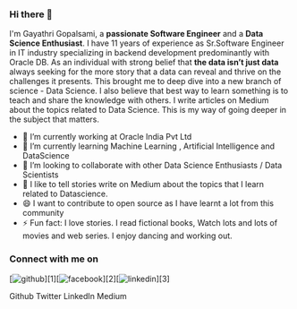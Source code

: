 ### Hi there 👋

I'm Gayathri Gopalsami, a **passionate Software Engineer** and a **Data Science Enthusiast**. I have 11 years of experience as Sr.Software Engineer in IT industry specializing in backend development predominantly with Oracle DB.
As an individual with strong belief that **the data isn’t just data** always seeking for the more story that a data can reveal and thrive on the challenges it presents. This brought me to deep dive into a new branch of science - Data Science. 
I also believe that best way to learn something is to teach and share the knowledge with others. I write articles on Medium about the topics related to Data Science. This is my way of going deeper in the subject that matters.   
 

- 🔭 I’m currently working at Oracle India Pvt Ltd
- 🌱 I’m currently learning Machine Learning , Artificial Intelligence and DataScience
- 👯 I’m looking to collaborate with other Data Science Enthusiasts / Data Scientists
- 💬 I like to tell stories write on Medium about the topics that I learn related to Datascience.
- 😄 I want to contribute to open source as I have learnt a lot from this community
- ⚡ Fun fact: I love stories. I read fictional books, Watch lots and lots of movies and web series. I enjoy dancing and working out.


### Connect with me on

[![github](https://cloud.githubusercontent.com/assets/17016297/18839843/0e06a67a-83d2-11e6-993a-b35a182500e0.png)][1][![facebook](https://cloud.githubusercontent.com/assets/17016297/18839836/0a06deb4-83d2-11e6-8078-1d0974af0f63.png)][2][![linkedin](https://cloud.githubusercontent.com/assets/17016297/18839848/0fc7e74e-83d2-11e6-8c6a-277fc9d6e067.png)][3]

Github Twitter LinkedIn Medium


